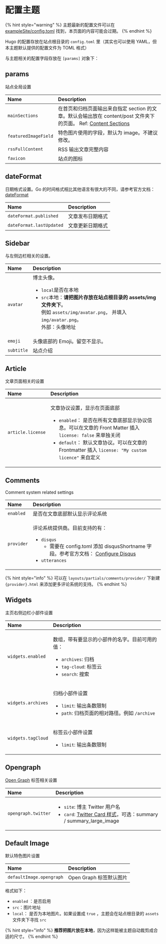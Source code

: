 # 配置主题

{% hint style="warning" %}
 主题最新的配置文件可以在 [exampleSite/config.toml](https://github.com/CaiJimmy/hugo-theme-stack/blob/master/exampleSite/config.toml) 找到，本页面的内容可能会过期。
{% endhint %}

Hugo 的配置存放在站点根目录的 `config.toml` 里（其实也可以使用 YAML，但本主题默认提供的配置文件为 TOML 格式）

与主题相关的配置字段存放在 `[params]` 对象下：

## params

站点全局设置

| Name | Description |
| :--- | :---------- |
| `mainSections` | 在首页和归档页面输出来自指定 section 的文章。默认会输出放在 content/post 文件夹下的页面。  Ref: [Content Sections](https://gohugo.io/content-management/sections/)|
| `featuredImageField` | 特色图片使用的字段，默认为 image。不建议修改。 |
| `rssFullContent` | RSS 输出文章完整内容 |
| `favicon` | 站点的图标 |

## dateFormat

日期格式设置。Go 的时间格式相比其他语言有很大的不同，请参考官方文档：[dateFormat](https://gohugo.io/functions/dateformat/)

| Name | Description |
| :--- | :---------- |
| `dateFormat.published` | 文章发布日期格式 |
| `dateFormat.lastUpdated` | 文章更新日期格式 |

## Sidebar

与左侧边栏相关的设置。

| Name | Description |
| :--- | :---------- |
| `avatar` | 博主头像。<br><ul><li><code>local</code>是否在本地</li><li><code>src</code>本地：**请把图片存放在站点根目录的 assets/img 文件夹下**。<br>例如 `assets/img/avatar.png`， 并填入 `img/avatar.png`。<br>外部：头像地址</li></ul> |
| `emoji` | 头像底部的 Emoji。留空不显示。 |
| `subtitle` | 站点介绍

## Article

文章页面相关的设置

<table>
  <thead>
    <tr>
      <th style="text-align:left">Name</th>
      <th style="text-align:left">Description</th>
    </tr>
  </thead>
  <tbody>
    <tr>
      <td style="text-align:left"><code>article.license</code>
      </td>
      <td style="text-align:left">
        <p>&#x6587;&#x7AE0;&#x534F;&#x8BAE;&#x8BBE;&#x7F6E;&#xFF0C;&#x663E;&#x793A;&#x5728;&#x9875;&#x9762;&#x5E95;&#x90E8;</p>
        <p></p>
        <ul>
          <li><code>enabled</code>&#xFF1A; &#x662F;&#x5426;&#x5728;&#x6240;&#x6709;&#x6587;&#x7AE0;&#x5E95;&#x90E8;&#x663E;&#x793A;&#x534F;&#x8BAE;&#x4FE1;&#x606F;&#x3002;&#x53EF;&#x4EE5;&#x5728;&#x6587;&#x7AE0;&#x7684;
            Front Matter &#x63D2;&#x5165; <code>license: false</code> &#x6765;&#x5355;&#x72EC;&#x5173;&#x95ED;</li>
          <li><code>default</code>&#xFF1A; &#x9ED8;&#x8BA4;&#x6587;&#x7AE0;&#x534F;&#x8BAE;&#x3002;&#x53EF;&#x4EE5;&#x5728;&#x6587;&#x7AE0;&#x7684;
            Frontmatter &#x63D2;&#x5165; <code>license: &quot;My custom licence&quot;</code> &#x6765;&#x81EA;&#x5B9A;&#x4E49;</li>
        </ul>
      </td>
    </tr>
  </tbody>
</table>

## Comments

Comment system related settings

<table>
  <thead>
    <tr>
      <th style="text-align:left">Name</th>
      <th style="text-align:left">Description</th>
    </tr>
  </thead>
  <tbody>
    <tr>
      <td style="text-align:left"><code>enabled</code>
      </td>
      <td style="text-align:left">&#x662F;&#x5426;&#x5728;&#x6587;&#x7AE0;&#x5E95;&#x90E8;&#x9ED8;&#x8BA4;&#x663E;&#x793A;&#x8BC4;&#x8BBA;&#x7CFB;&#x7EDF;</td>
    </tr>
    <tr>
      <td style="text-align:left"><code>provider</code>
      </td>
      <td style="text-align:left">
        <p>&#x8BC4;&#x8BBA;&#x7CFB;&#x7EDF;&#x63D0;&#x4F9B;&#x5546;&#x3002;&#x76EE;&#x524D;&#x652F;&#x6301;&#x7684;&#x6709;&#xFF1A;</p>
        <ul>
          <li><code>disqus</code>
            <ul>
              <li>&#x9700;&#x8981;&#x5728; config.toml &#x6DFB;&#x52A0; disqusShortname
                &#x5B57;&#x6BB5;&#x3002;&#x53C2;&#x8003;&#x5B98;&#x65B9;&#x6587;&#x6863;&#xFF1A;
                <a
                href="https://gohugo.io/content-management/comments/#configure-disqus">Configure Disqus</a>
              </li>
            </ul>
          </li>
          <li><code>utterances</code>
          </li>
        </ul>
      </td>
    </tr>
  </tbody>
</table>

{% hint style="info" %}
可以在 `layouts/partials/comments/provider/` 下新建 `{provider}.html` 来添加更多评论系统的支持。
{% endhint %}

## **Widgets**

主页右侧边栏小部件设置

<table>
  <thead>
    <tr>
      <th style="text-align:left">Name</th>
      <th style="text-align:left">Description</th>
    </tr>
  </thead>
  <tbody>
    <tr>
      <td style="text-align:left"><code>widgets.enabled</code>
      </td>
      <td style="text-align:left">
        <p>&#x6570;&#x7EC4;&#xFF0C;&#x5E26;&#x6709;&#x8981;&#x663E;&#x793A;&#x7684;&#x5C0F;&#x90E8;&#x4EF6;&#x7684;&#x540D;&#x5B57;&#x3002;&#x76EE;&#x524D;&#x53EF;&#x7528;&#x7684;&#x503C;&#xFF1A;</p>
        <ul>
          <li><code>archives</code>: &#x5F52;&#x6863;</li>
          <li><code>tag-cloud</code>: &#x6807;&#x7B7E;&#x4E91;</li>
          <li><code>search</code>: &#x641C;&#x7D22;</li>
        </ul>
      </td>
    </tr>
    <tr>
      <td style="text-align:left"><code>widgets.archives</code>
      </td>
      <td style="text-align:left">
        <p>&#x5F52;&#x6863;&#x5C0F;&#x90E8;&#x4EF6;&#x8BBE;&#x7F6E;</p>
        <ul>
          <li><code>limit</code>: &#x8F93;&#x51FA;&#x6761;&#x6570;&#x9650;&#x5236;</li>
          <li><code>path</code>: &#x5F52;&#x6863;&#x9875;&#x9762;&#x7684;&#x76F8;&#x5BF9;&#x8DEF;&#x5F84;&#x3002;&#x4F8B;&#x5982; <code>/archive</code>
          </li>
        </ul>
      </td>
    </tr>
    <tr>
      <td style="text-align:left"><code>widgets.tagCloud</code>
      </td>
      <td style="text-align:left">
        <p>&#x6807;&#x7B7E;&#x4E91;&#x5C0F;&#x90E8;&#x4EF6;&#x8BBE;&#x7F6E;</p>
        <ul>
          <li><code>limit</code>: &#x8F93;&#x51FA;&#x6761;&#x6570;&#x9650;&#x5236;</li>
        </ul>
      </td>
    </tr>
  </tbody>
</table>

## Opengraph

 [Open Graph](https://ogp.me/) 标签相关设置

<table>
  <thead>
    <tr>
      <th style="text-align:left">Name</th>
      <th style="text-align:left">Description</th>
    </tr>
  </thead>
  <tbody>
    <tr>
      <td style="text-align:left"><code>opengraph.twitter</code>
      </td>
      <td style="text-align:left">
        <p></p>
        <ul>
          <li><code>site</code>: &#x535A;&#x4E3B; Twitter &#x7528;&#x6237;&#x540D;</li>
          <li><code>card</code>: <a href="https://developer.twitter.com/en/docs/twitter-for-websites/cards/overview/abouts-cards">Twitter Card &#x6837;&#x5F0F;</a>&#xFF0C;&#x53EF;&#x9009;&#xFF1A;summary
            / summary_large_image</li>
        </ul>
      </td>
    </tr>
  </tbody>
</table>

## Default Image

默认特色图片设置

| Name | Description |
| :--- | :--- |
| `defaultImage.opengraph` | Open Graph 标签默认图片 |

格式如下：

* `enabled` ：是否启用
* `src`：图片地址
* `local`： 是否为本地图片。如果设置成 `true` ，主题会在站点根目录的 `assets` 文件夹下寻找 `src`

{% hint style="info" %}
**推荐把图片放在本地**，因为这样能被主题自动裁剪成合适的尺寸。
{% endhint %}

